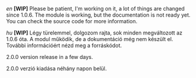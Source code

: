 *en* **[WIP]** Please be patient, I'm working on it, a lot of things are changed since 1.0.6.
The module is working, but the documentation is not ready yet. You can check the source code for more information.

*hu* **[WIP]** Légy türelemmel, dolgozom rajta, sok minden megváltozott az 1.0.6 óta.
A modul működik, de a dokumentáció még nem készült el. További információért nézd meg a forráskódot.

2.0.0 version release in a few days.

2.0.0 verzió kiadása néhány napon belül.
